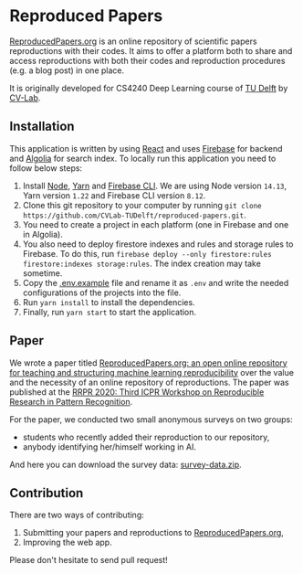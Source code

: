 # Reproduced Papers

[ReproducedPapers.org](https://reproducedpapers.org) is an online repository of scientific papers reproductions with their codes. It aims to offer a platform both to share and access reproductions with both their codes and reproduction procedures (e.g. a blog post) in one place.

It is originally developed for CS4240 Deep Learning course of [TU Delft](https://www.tudelft.nl/) by [CV-Lab](https://www.tudelft.nl/ewi/over-de-faculteit/afdelingen/intelligent-systems/pattern-recognition-bioinformatics/computer-vision-lab/).

## Installation

This application is written by using [React](https://reactjs.org/) and uses [Firebase](https://firebase.google.com/) for backend and [Algolia](https://www.algolia.com/) for search index. To locally run this application you need to follow below steps:

1. Install [Node](https://nodejs.org/), [Yarn](https://yarnpkg.com/) and [Firebase CLI](https://firebase.google.com/docs/cli/). We are using Node version `14.13`, Yarn version `1.22` and Firebase CLI version `8.12`.
1. Clone this git repository to your computer by running `git clone https://github.com/CVLab-TUDelft/reproduced-papers.git`.
1. You need to create a project in each platform (one in Firebase and one in Algolia).
1. You also need to deploy firestore indexes and rules and storage rules to Firebase. To do this, run `firebase deploy --only firestore:rules firestore:indexes storage:rules`. The index creation may take sometime.
1. Copy the [.env.example](./.env.example) file and rename it as `.env` and write the needed configurations of the projects into the file.
1. Run `yarn install` to install the dependencies.
1. Finally, run `yarn start` to start the application.

## Paper

We wrote a paper titled [ReproducedPapers.org: an open online repository for teaching and structuring machine learning reproducibility](https://arxiv.org/abs/2012.01172) over the value and the necessity of an online repository of reproductions. The paper was published at the [RRPR 2020: Third ICPR Workshop on Reproducible Research in Pattern Recognition](https://rrpr2020.sciencesconf.org/).

For the paper, we conducted two small anonymous surveys on two groups:

- students who recently added their reproduction to our repository,
- anybody identifying her/himself working in AI.

And here you can download the survey data: [survey-data.zip](./public/survey-data.zip).

## Contribution

There are two ways of contributing:

1. Submitting your papers and reproductions to [ReproducedPapers.org](),
1. Improving the web app.

Please don't hesitate to send pull request!

